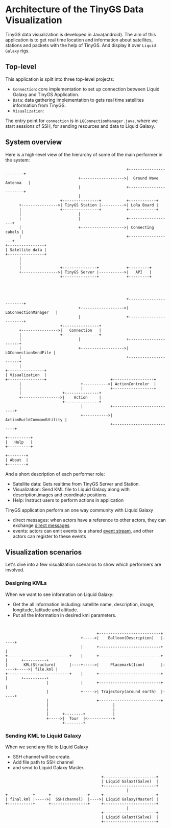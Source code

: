 # Architecture of the TinyGS Data Visualization

TinyGS data visualization is developed in Java(android).
The aim of this application is to get real time location and information about satellites, stations and packets with the help of TinyGS. And display it over `Liquid Galaxy` rigs.


## Top-level

This application is spilt into three top-level projects:

- `Connection`: core implementation to set up connection between Liquid Galaxy and TinyGS Application.
- `Data`: data gathering implementation to gets real time satellites information from TinyGS.
- `Visualization`:

The entry point for `connection` is in `LGConnectionManager.java`, where we start sessions of SSH, for sending resources and data to Liquid Galaxy.

## System overview

Here is a high-level view of the hierarchy of some of the main performer in the system:

```ascii
                                                     +------------------------+
                                +------------------->|  Ground Wave Antenna   |
                                |                    +------------------------+
                                |
                        +----------------+           +------------+
      +---------------->| TinyGS Station |---------->| LoRa Board |
      |                 +----------------+           +------------+
      |                         |
      |                         |                    +-------------------+
      |                         +------------------->| Connecting cabels |
      |                                              +-------------------+
+----------------+
| Satellite data |
+----------------+
      |                                              
      |                                           
      |                 +---------------+            +---------+
      +---------------->| TinyGS Server |----------->|   API   |
                        +---------------+            +---------+
                        
                        
                        
                        
                                                     +------------------------+
                                +------------------->|  LGConnectionManager   |
                                |                    +------------------------+
                        +----------------+
      +---------------->|   Connection   |
      |                 +----------------+           
      |                         |                    +----------------------+
      |                         +------------------->| LGConnectionSendFile |
      |                                              +----------------------+
      |
+----------------+
| Visualization  |
+----------------+                            +------------------+
      |                          +----------->| ActionControler  |
      |                          |            +------------------+
      |                  +---------------+
      +----------------->|    Action     |
                         +---------------+  
                                 |            +---------------------------+
                                 +----------->| ActionBuildCommandUtility |
                                              +---------------------------+

+----------+
|   Help   |
+----------+

+--------+
| About  |
+--------+
```

And a short description of each performer role:

- Satellite data: Gets realtime from TinyGS Server and Station.
- Visualization: Send KML file to Liquid Galaxy along with description,images and coordinate positions.
- Help: Instruct users to perform actions in application

TinyGS application perform an one way community with Liquid Galaxy

- direct messages: when actors have a reference to other actors, they can exchange [direct messages](https://doc.akka.io/docs/akka/current/typed/interaction-patterns.html)
- events: actors can emit events to a shared [event stream](https://doc.akka.io/docs/akka/current/event-bus.html), and other actors can register to these events

## Visualization scenarios

Let's dive into a few visualization scenarios to show which performers are involved.

### Designing KMLs

When we want to see information on Liquid Galaxy:

- Get the all information including: satellite name, description, image, longitude, latitude and altitude.
- Put all the information in desired kml parameters.

```ascii 


                                        +---------------------------+                                     
                                 +----->|    Balloon(Description)   |-----+                                                            
                                 |      +---------------------------+     |                                                            
+---------------------------+    |      +---------------------------+     |      +----------+
|       KML(Structure)      |----+----->|     Placemark(Icon)       |-----+----->| file.kml |
+---------------------------+    |      +---------------------------+     |      +----------+        
                  |              |      +---------------------------+     |                                                             
                  |              +----->| Trajectory(around earth)  |-----+                                                             
                  |                     +---------------------------+                                       
                  |                            |
                  |                            |
                  |      +--------+            |
                  +----->|  Tour  |<-----------+
                         +--------+
```

### Sending KML to Liquid Galaxy

When we send any file to Liquid Galaxy

- SSH channel will be create.
- Add file path to SSH channel
- and send to Liquid Galaxy Master.

```ascii
                                          +-----------------------+
                                          | Liquid Galaxt(Salve)  |
                                          +-----------------------+
                                                     |
+-----------+      +----------------+     +-----------------------+
| final.kml |----->|  SSH(channel)  |---->| Liquid Galaxy(Master) |
+-----------+      +----------------+     +-----------------------+                   
                                                     |
                                          +-----------------------+
                                          | Liquid Galaxt(Salve)  |
                                          +-----------------------+
```

